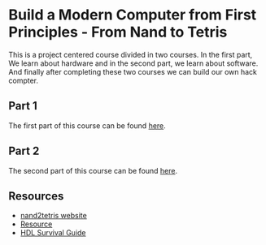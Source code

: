 # Build a Modern Computer from First Principles - From Nand to Tetris

This is a project centered course divided in two courses. In the first part, We learn about hardware and in the second part, we learn about software.
And finally after completing these two courses we can build our own hack compter.

## Part 1

The first part of this course can be found [here](https://www.coursera.org/learn/build-a-computer).

## Part 2

The second part of this course can be found [here](https://www.coursera.org/learn/nand2tetris2).

## Resources

- [nand2tetris website](https://www.nand2tetris.org/)
- [Resource](https://github.com/amritoo/online-courses/tree/master/Build%20a%20Modern%20Computer%20from%20First%20Principles%20-%20From%20Nand%20to%20Tetris/resources)
- [HDL Survival Guide](https://www.nand2tetris.org/software/HDL-Survival-Guide.html)
